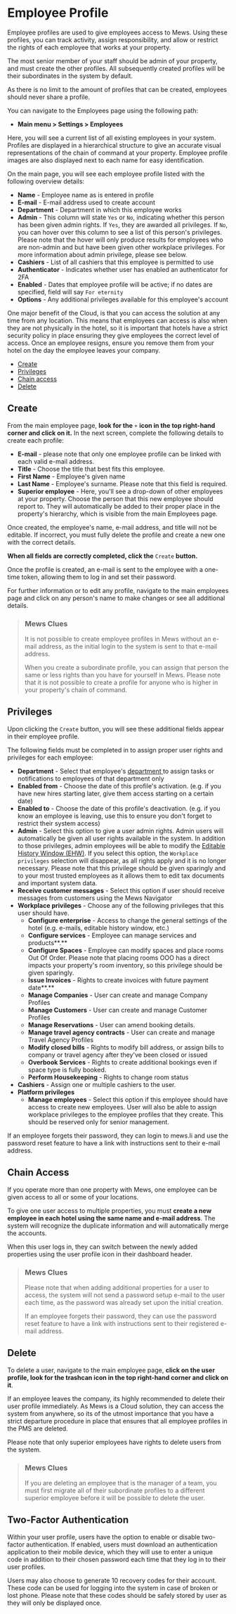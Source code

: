 # Employee Profile

Employee profiles are used to give employees access to Mews. Using these profiles, you can track activity, assign responsibility, and allow or restrict the rights of each employee that works at your property.

The most senior member of your staff should be admin of your property, and must create the other profiles. All subsequently created profiles will be their subordinates in the system by default.

As there is no limit to the amount of profiles that can be created, employees should never share a profile.

You can navigate to the Employees page using the following path:

* **Main menu &gt; Settings &gt; Employees**

Here, you will see a current list of all existing employees in your system. Profiles are displayed in a hierarchical structure to give an accurate visual representations of the chain of command at your property. Employee profile images are also displayed next to each name for easy identification.

On the main page, you will see each employee profile listed with the following overview details:

* **Name** - Employee name as is entered in profile
* **E-mail** - E-mail address used to create account
* **Department** - Department in which this employee works
* **Admin** - This column will state `Yes` or `No`, indicating whether this person has been given admin rights. If `Yes`, they are awarded all privileges. If `No`, you can hover over this column to see a list of this person's privileges. Please note that the hover will only produce results for employees who are non-admin and but have been given other workplace privileges. For more information about admin privilege, please see below. 
* **Cashiers** - List of all cashiers that this employee is permitted to use
* **Authenticator** - Indicates whether user has enabled an authenticator for 2FA
* **Enabled** - Dates that employee profile will be active; if no dates are specified, field will say `For eternity`
* **Options** - Any additional privileges available for this employee's account

One major benefit of the Cloud, is that you can access the solution at any time from any location. This means that employees can access is also when they are not physically in the hotel, so it is important that hotels have a strict security policy in place ensuring they give employees the correct level of access. Once an employee resigns, ensure you remove them from your hotel on the day the employee leaves your company.

* [Create](employee-profile.md#create)
* [Privileges](employee-profile.md#privileges)
* [Chain access](employee-profile.md#chain-access)
* [Delete](employee-profile.md#delete)

## Create

From the main employee page, **look for the** `+` **icon in the top right-hand corner and click on it.** In the next screen, complete the following details to create each profile:

* **E-mail** - please note that only one employee profile can be linked with each valid e-mail address. 
* **Title** - Choose the title that best fits this employee. 
* **First Name** - Employee's given name
* **Last Name** - Employee's surname. Please note that this field is required.
* **Superior employee** - Here, you'll see a drop-down of other employees at your property. Choose the person that this new employee should report to. They will automatically be added to their proper place in the property's hierarchy, which is visible from the main Employees page.  

Once created, the employee's name, e-mail address, and title will not be editable. If incorrect, you must fully delete the profile and create a new one with the correct details.

**When all fields are correctly completed, click the** `Create` **button.**

Once the profile is created, an e-mail is sent to the employee with a one-time token, allowing them to log in and set their password.

For further information or to edit any profile, navigate to the main employees page and click on any person's name to make changes or see all additional details.

> ### Mews Clues
>
> It is not possible to create employee profiles in Mews without an e-mail address, as the initial login to the system is sent to that e-mail address.
>
> When you create a subordinate profile, you can assign that person the same or less rights than you have for yourself in Mews. Please note that it is not possible to create a profile for anyone who is higher in your property's chain of command.

## Privileges

Upon clicking the `Create` button, you will see these additional fields appear in their employee profile.

The following fields must be completed in to assign proper user rights and privileges for each employee:

* **Department** - Select that employee's [department ](https://github.com/MewsSystems/gitbook-guide/tree/a96c1ba7e7198d3970e84666b9f12ed3ff2960c6/settings/users-settings/departments.md)to assign tasks or notifications to employees of that department only
* **Enabled from** - Choose the date of this profile's activation. \(e.g. if you have new hires starting later, give them access starting on a certain date\)
* **Enabled to** - Choose the date of this profile's deactivation. \(e.g. if you know an employee is leaving, use this to ensure you don't forget to restrict their system access\)
* **Admin** - Select this option to give a user admin rights. Admin users will automatically be given all user rights available in the system. In addition to those privileges, admin employees will be able to modify the [Editable History Window \(EHW\)](https://github.com/mews-systems/commander-guide/tree/aba4aad5c9d2bc8ec74b2a6c202f25d981c8b45b/settings/finance-settings/accounting-configuration.html). If you select this option, the `Workplace privileges` selection will disappear, as all rights apply and it is no longer necessary. Please note that this privilege should be given sparingly and to your most trusted employees as it allows them to edit tax documents and important system data. 
* **Receive customer messages** - Select this option if user should receive messages from customers using the Mews Navigator
* **Workplace privileges** - Choose any of the following privileges that this user should have.
  * **Configure enterprise** - Access to change the general settings of the hotel \(e.g. e-mails, editable history window, etc.\)
  * **Configure services** - Employee can manage services and products**.**
  * **Configure Spaces** - Employee can modify spaces and place rooms Out Of Order. Please note that placing rooms OOO has a direct impacts your property's room inventory, so this privilege should be given sparingly.
  * **Issue Invoices** - Rights to create invoices with future payment date**.**
  * **Manage Companies** - User can create and manage Company Profiles
  * **Manage Customers** - User can create and manage Customer Profiles
  * **Manage Reservations** - User can amend booking details.
  * **Manage travel agency contracts** - User can create and manage Travel Agency Profiles
  * **Modify closed bills** - Rights to modify bill address, or assign bills to company or travel agency after they've been closed or issued
  * **Overbook Services** - Rights to create additional bookings even if space type is fully booked.
  * **Perform Housekeeping** - Rights to change room status 
* **Cashiers** - Assign one or multiple cashiers to the user.
* **Platform privileges**
  * **Manage employees** - Select this option if this employee should have access to create new employees. User will also be able to assign workplace privileges to the employee profiles that they create. This should be reserved only for senior management.

If an employee forgets their password, they can login to mews.li and use the password reset feature to have a link with instructions sent to their e-mail address.

## Chain Access

If you operate more than one property with Mews, one employee can be given access to all or some of your locations.

To give one user access to multiple properties, you must **create a new employee in each hotel using the same name and e-mail address**. The system will recognize the duplicate information and will automatically merge the accounts.

When this user logs in, they can switch between the newly added properties using the user profile icon in their dashboard header.

> ### Mews Clues
>
> Please note that when adding additional properties for a user to access, the system will not send a password setup e-mail to the user each time, as the password was already set upon the initial creation.
>
> If an employee forgets their password, they can use the password reset feature to have a link with instructions sent to their registered e-mail address.

## Delete

To delete a user, navigate to the main employee page, **click on the user profile, look for the trashcan icon in the top right-hand corner and click on it**.

If an employee leaves the company, its highly recommended to delete their user profile immediately. As Mews is a Cloud solution, they can access the system from anywhere, so its of the utmost importance that you have a strict departure procedure in place that ensures that all employee profiles in the PMS are deleted.

Please note that only superior employees have rights to delete users from the system.

> ### Mews Clues
>
> If you are deleting an employee that is the manager of a team, you must first migrate all of their subordinate profiles to a different superior employee before it will be possible to delete the user.

## Two-Factor Authentication

Within your user profile, users have the option to enable or disable two-factor authentication. If enabled, users must download an authentication application to their mobile device, which they will use to enter a unique code in addition to their chosen password each time that they log in to their user profiles.

Users may also choose to generate 10 recovery codes for their account. These code can be used for logging into the system in case of broken or lost phone. Please note that these codes should be safely stored by user as they will only be displayed once.

